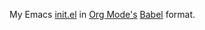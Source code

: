 
My Emacs [init.el](https://github.com/r0man/.emacs.d/blob/master/init.el.org) in [Org Mode's](http://orgmode.org/) [Babel](http://orgmode.org/worg/org-contrib/babel) format.
